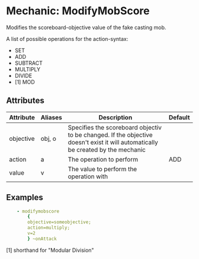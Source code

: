 Mechanic: ModifyMobScore
===========================

Modifies the scoreboard-objective value of the fake casting mob.

A list of possible operations for the action-syntax:

-   SET
-   ADD
-   SUBTRACT
-   MULTIPLY
-   DIVIDE
-   [1] MOD

Attributes
----------

| Attribute | Aliases | Description                                                                                                                      | Default |
|-----------|---------|----------------------------------------------------------------------------------------------------------------------------------|---------|
| objective | obj, o  | Specifies the scoreboard objectiv to be changed. If the objective doesn't exist it will automatically be created by the mechanic |         |
| action    | a       | The operation to perform                                                                                                         | ADD     |
| value     | v       | The value to perform the operation with                                                                                          |         |

  
Examples
----
```yaml
    - modifymobscore
        {
        objective=someobjective;
        action=multiply;
        v=2
        } ~onAttack
```
[1] shorthand for "Modular Division"